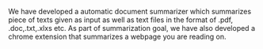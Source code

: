 We have developed a automatic document summarizer which summarizes piece of texts given as input as well as text files in the format of .pdf, .doc,.txt,.xlxs etc. 
As part of summarization goal, we have also developed a chrome extension that summarizes a webpage you are reading on.
